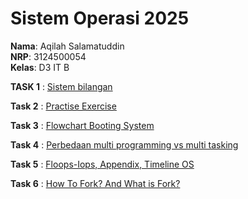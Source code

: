# Sistem Operasi 2025

**Nama**: Aqilah Salamatuddin  
**NRP**: 3124500054  
**Kelas**: D3 IT B  

**TASK 1** : 
[Sistem bilangan](https://github.com/iniaaqilah/SisOp-2025/blob/main/SisOp-1.md)


**Task 2** :
[Practise Exercise](https://github.com/iniaaqilah/SisOp-2025/blob/main/SisOp-2.md)

**Task 3** : [Flowchart Booting System](https://github.com/iniaaqilah/SisOp-2025/blob/main/SisOs-3.md)

**Task 4** : [Perbedaan multi programming vs multi tasking ](https://github.com/iniaaqilah/SisOp-2025/blob/main/SisOs-4.md)

**Task 5** : [Floops-Iops, Appendix, Timeline OS](https://github.com/iniaaqilah/SisOp-2025/blob/main/SisOp-5.md)

**Task 6** : [How To Fork? And What is Fork?](https://github.com/iniaaqilah/SisOp-2025/blob/main/SisOp-6.md)
